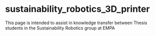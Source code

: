 # sustainability_robotics_3D_printer
This page is intended to assist in knowledge transfer between Thesis students in the Sustainability Robotics group at EMPA


